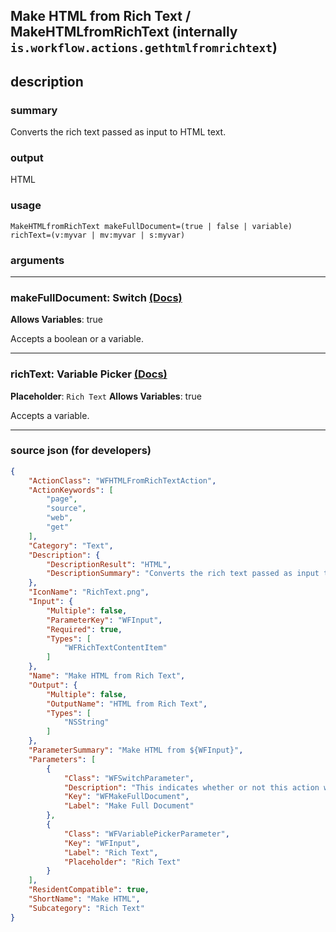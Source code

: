 
## Make HTML from Rich Text / MakeHTMLfromRichText (internally `is.workflow.actions.gethtmlfromrichtext`)


## description

### summary

Converts the rich text passed as input to HTML text.


### output

HTML

### usage
```
MakeHTMLfromRichText makeFullDocument=(true | false | variable) richText=(v:myvar | mv:myvar | s:myvar)
```

### arguments

---

### makeFullDocument: Switch [(Docs)](https://pfgithub.github.io/shortcutslang/gettingstarted#switch-or-expanding-or-boolean-fields)
**Allows Variables**: true



Accepts a boolean
or a variable.

---

### richText: Variable Picker [(Docs)](https://pfgithub.github.io/shortcutslang/gettingstarted#variable-picker-fields)
**Placeholder**: ```
		Rich Text
		```
**Allows Variables**: true



Accepts a variable.

---

### source json (for developers)

```json
{
	"ActionClass": "WFHTMLFromRichTextAction",
	"ActionKeywords": [
		"page",
		"source",
		"web",
		"get"
	],
	"Category": "Text",
	"Description": {
		"DescriptionResult": "HTML",
		"DescriptionSummary": "Converts the rich text passed as input to HTML text."
	},
	"IconName": "RichText.png",
	"Input": {
		"Multiple": false,
		"ParameterKey": "WFInput",
		"Required": true,
		"Types": [
			"WFRichTextContentItem"
		]
	},
	"Name": "Make HTML from Rich Text",
	"Output": {
		"Multiple": false,
		"OutputName": "HTML from Rich Text",
		"Types": [
			"NSString"
		]
	},
	"ParameterSummary": "Make HTML from ${WFInput}",
	"Parameters": [
		{
			"Class": "WFSwitchParameter",
			"Description": "This indicates whether or not this action writes out an entire HTML document. If this is turned off, partial HTML will be returned if possible.",
			"Key": "WFMakeFullDocument",
			"Label": "Make Full Document"
		},
		{
			"Class": "WFVariablePickerParameter",
			"Key": "WFInput",
			"Label": "Rich Text",
			"Placeholder": "Rich Text"
		}
	],
	"ResidentCompatible": true,
	"ShortName": "Make HTML",
	"Subcategory": "Rich Text"
}
```
